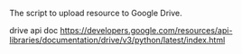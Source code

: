 The script to upload resource to Google Drive.

drive api doc
https://developers.google.com/resources/api-libraries/documentation/drive/v3/python/latest/index.html
